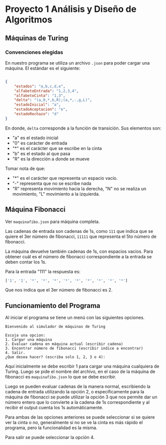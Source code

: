 # Proyecto 1 Análisis y Diseño de Algoritmos

## Máquinas de Turing
### Convenciones elegidas
En nuestro programa se utiliza un archivo `.json` para poder cargar una máquina. El estándar es el siguiente:
```json

{
    "estados": "a,b,c,d,e",
    "alfabetoEntrada": "1,2,3,4",
    "alfabetoCinta": "1,3",
    "delta": "(a,0,*,b,R);(a,*,-,g,L)", 
    "estadoInicial": "a",
    "estadoAceptacion": "e",
    "estadoRechazo": "d"
}

```
En donde, `delta` corresponde a la función de transición. Sus elementos son:
* "a" es el estado inicial
* "0" es carácter  de entrada
* "*" es el carácter  que se escribe en la cinta
* "b" es el estado al que pasa
* "R" es la dirección a donde se mueve

Tomar nota de que:

* "*" es el carácter que representa un espacio vacío. 
* "-" representa que no se escribe nada
* "R" representa movimiento hacia la derecha, "N" no se realiza un movimiento, "L" movimiento a la izquierda. 


## Máquina Fibonacci

Ver `maquinafibo.json` para máquina completa.

Las cadenas de entrada son cadenas de 1s, como `111` que indica que se quiere el 3er número de fibonacci, `11111` que representa el 5to número de fibonacci. 

La máquina devuelve también cadenas de 1s, con espacios vacíos. Para obtener cuál es el número de fibonacci correspondiente a la entrada se deben contar los 1s. 

Para la entrada "111" la respuesta es: 

```python
['1', '1', '*', '*', '*', '*', '*', '*', '*', '*', '*']
``` 

Que nos indica que el 3er número de fibonacci es 2. 

## Funcionamiento del Programa

Al iniciar el programa se tiene un menú con las siguientes opciones.

```
Bienvenido al simulador de máquinas de Turing

Escoja una opcion: 
1. Cargar una máquina
2. Evaluar cadena en máquina actual (escribir cadena)
3. Encontrar número de fibonacci (escribir indice a encontrar) 
4. Salir.
¿Que desea hacer? (escriba solo 1, 2, 3 o 4):
``` 
Aquí inicialmente se debe escribir 1 para cargar una máquina cualquiera de Turing. Luego se pide el nombre del archivo, en el caso de la máquina de fibonacci es `maquinafibo.json` lo que se debe escribir. 

Luego se pueden evaluar cadenas de la manera normal, escribiendo la cadena de entrada utilizando la opción 2, o específicamente para la máquina de fibonacci se puede utilizar la opción 3 que nos permite dar un número entero que lo convierte a la cadena de 1s correspondiente y al recibir el output cuenta los 1s automáticamente. 

Para ambas de las opciones anteriores se puede seleccionar si se quiere ver la cinta o no, generalmente si no se ve la cinta es más rápido el programa, pero la funcionalidad es la misma.     

Para salir se puede seleccionar la opción 4. 
